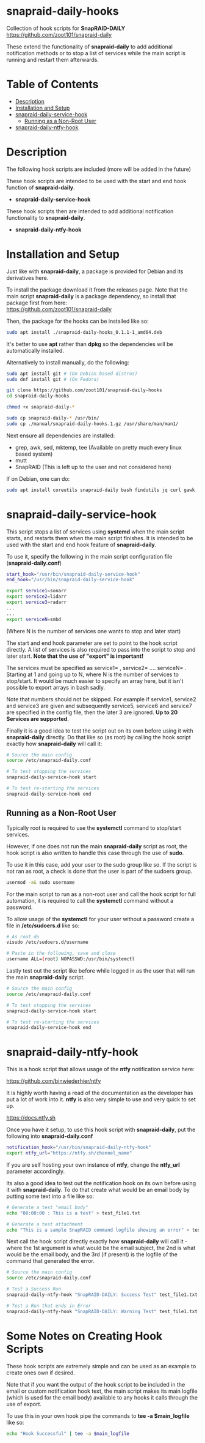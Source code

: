 # snapraid-daily-hooks

Collection of hook scripts for **SnapRAID-DAILY**   
https://github.com/zoot101/snapraid-daily

These extend the functionality of **snapraid-daily** to add additional
notification methods or to stop a list of services while the main script
is running and restart them afterwards.

# Table of Contents

- [Description](#description)
- [Installation and Setup](#installation-and-setup)
- [snapraid-daily-service-hook](#snapraid-daily-service-hook)
  - [Running as a Non-Root User](#running-as-a-non-root-user)
- [snapraid-daily-ntfy-hook](#snapraid-daily-ntfy-hook)

# Description

The following hook scripts are included (more will be added in the future)

These hook scripts are intended to be used with the start and end hook function
of **snapraid-daily**.

* **snapraid-daily-service-hook**

These hook scripts then are intended to add additional notification functionality
to **snapraid-daily**.

* **snapraid-daily-ntfy-hook**   

# Installation and Setup
Just like with **snapraid-daily**, a package is provided for Debian and its 
derivatives here.

To install the package download it from the releases page. Note that the main
script **snapraid-daily** is a package dependency, so install that package first
from here:   
https://github.com/zoot101/snapraid-daily

Then, the package for the hooks can be installed like so:

```bash
sudo apt install ./snapraid-daily-hooks_0.1.1-1_amd64.deb
```

It's better to use **apt** rather than **dpkg** so the dependencies will be
automatically installed.

Alternatively to install manually, do the following:

```bash
sudo apt install git # (On Debian based distros)
sudo dnf install git # (On Fedora)

git clone https://github.com/zoot101/snapraid-daily-hooks
cd snapraid-daily-hooks

chmod +x snapraid-daily-*

sudo cp snapraid-daily-* /usr/bin/
sudo cp ./manual/snapraid-daily-hooks.1.gz /usr/share/man/man1/
```

Next ensure all dependencies are installed:

* grep, awk, sed, mktemp, tee (Available on pretty much every linux based system)
* mutt
* SnapRAID (This is left up to the user and not considered here)

If on Debian, one can do:
```bash
sudo apt install coreutils snapraid-daily bash findutils jq curl gawk
```

# snapraid-daily-service-hook

This script stops a list of services using **systemd** when the main script
starts, and restarts them when the main script finishes. It is intended to be used
with the start and end hook feature of **snapraid-daily**.

To use it, specify the following in the main script configuration file (**snapraid-daily.conf**)

```bash
start_hook="/usr/bin/snapraid-daily-service-hook"
end_hook="/usr/bin/snapraid-daily-service-hook"

export service1=sonarr
export service2=lidarr
export service3=radarr
...
...
export serviceN=smbd
```

(Where N is the number of services one wants to stop and later start)

The start and end hook parameter are set to point to the hook script directly. A list of
services is also required to pass into the script to stop and later start. **Note that**
**the use of "export" is important!**

The services must be specified as service1= , service2= .... serviceN= . Starting at 1 and
going up to N, where N is the number of services to stop/start. It would be much
easier to specify an array here, but it isn't possible to export arrays in bash sadly.

Note that numbers should not be skipped. For example if service1, service2 and service3 are
given and subsequently service5, service6 and service7 are specified in the config file,
then the later 3 are ignored. **Up to 20 Services are supported**.

Finally it is a good idea to test the script out on its own before using it with **snapraid-daily**
directly. Do that like so (as root) by calling the hook script exactly how **snapraid-daily** will
call it:

```bash
# Source the main config
source /etc/snapraid-daily.conf

# To test stopping the services
snapraid-daily-service-hook start

# To test re-starting the services
snapraid-daily-service-hook end
```

## Running as a Non-Root User

Typically root is required to use the **systemctl** command to stop/start services.

However, if one does not run the main **snapraid-daily** script as root, the hook script is also
written to handle this case through the use of **sudo**.

To use it in this case, add your user to the sudo group like so. If the script is not ran
as root, a check is done that the user is part of the sudoers group.

```bash
usermod -aG sudo username
```

For the main script to run as a non-root user and call the hook script for full automation,
it is required to call the **systemctl** command without a password.

To allow usage of the **systemctl** for your user without a password create a file
in **/etc/sudoers.d** like so:

```bash
# As root do
visudo /etc/sudoers.d/username

# Paste in the following, save and close
username ALL=(root) NOPASSWD:/usr/bin/systemctl
```

Lastly test out the script like before while logged in as the user that will run the
main **snapraid-daily** script.

```bash
# Source the main config
source /etc/snapraid-daily.conf

# To test stopping the services
snapraid-daily-service-hook start

# To test re-starting the services
snapraid-daily-service-hook end
```

# snapraid-daily-ntfy-hook

This is a hook script that allows usage of the **ntfy** notification service here:

https://github.com/binwiederhier/ntfy

It is highly worth having a read of the documentation as the developer has put a
lot of work into it. **ntfy** is also very simple to use and very quick to set up.

https://docs.ntfy.sh

Once you have it setup, to use this hook script with **snapraid-daily**, put
the following into **snapraid-daily.conf**

```bash
notification_hook="/usr/bin/snapraid-daily-ntfy-hook"
export ntfy_url="https://ntfy.sh/channel_name"
```

If you are self hosting your own instance of **ntfy**, change the **ntfy_url** parameter
accordingly.

Its also a good idea to test out the notification hook on its own before using it
with **snapraid-daily**. To do that create what would be an email body by putting
some text into a file like so:

```bash
# Generate a test "email body"
echo "00:00:00 : This is a test" > test_file1.txt

# Generate a test attachment
echo "This is a sample SnapRAID command logfile showing an error" > test_file2.txt
```

Next call the hook script directly exactly how **snapraid-daily** will call it - where
the 1st argument is what would be the email subject, the 2nd is what would be the
email body, and the 3rd (if present) is the logfile of the command that generated
the error.

```bash
# Source the main config
source /etc/snapraid-daily.conf

# Test a Success Run
snapraid-daily-ntfy-hook "SnapRAID-DAILY: Success Test" test_file1.txt

# Test a Run that ends in Error
snapraid-daily-ntfy-hook "SnapRAID-DAILY: Warning Test" test_file1.txt test_file2.txt
```

# Some Notes on Creating Hook Scripts

These hook scripts are extremely simple and can be used as an example to create
ones own if desired.

Note that if you want the output of the hook script to be included in the email or
custom notification hook text, the main script makes its main logfile (which is used
for the email body) available to any hooks it calls through the use of export.

To use this in your own hook pipe the commands to **tee -a $main_logfile** like so:

```bash
echo "Hook Successful" | tee -a $main_logfile
```

